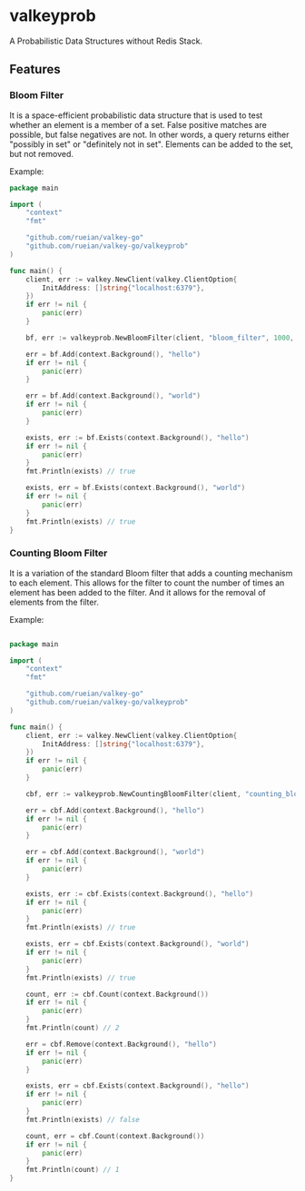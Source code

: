 # valkeyprob

A Probabilistic Data Structures without Redis Stack.

## Features

### Bloom Filter

It is a space-efficient probabilistic data structure that is used to test whether an element is a member of a set.
False positive matches are possible, but false negatives are not. 
In other words, a query returns either "possibly in set" or "definitely not in set".
Elements can be added to the set, but not removed.

Example:

```go
package main

import (
	"context"
	"fmt"

	"github.com/rueian/valkey-go"
	"github.com/rueian/valkey-go/valkeyprob"
)

func main() {
	client, err := valkey.NewClient(valkey.ClientOption{
		InitAddress: []string{"localhost:6379"},
	})
	if err != nil {
		panic(err)
	}

	bf, err := valkeyprob.NewBloomFilter(client, "bloom_filter", 1000, 0.01)

	err = bf.Add(context.Background(), "hello")
	if err != nil {
		panic(err)
	}

	err = bf.Add(context.Background(), "world")
	if err != nil {
		panic(err)
	}

	exists, err := bf.Exists(context.Background(), "hello")
	if err != nil {
		panic(err)
	}
	fmt.Println(exists) // true

	exists, err = bf.Exists(context.Background(), "world")
	if err != nil {
		panic(err)
	}
	fmt.Println(exists) // true
}
```

### Counting Bloom Filter

It is a variation of the standard Bloom filter that adds a counting mechanism to each element.
This allows for the filter to count the number of times an element has been added to the filter.
And it allows for the removal of elements from the filter.

Example:

```go

package main

import (
    "context"
    "fmt"

    "github.com/rueian/valkey-go"
    "github.com/rueian/valkey-go/valkeyprob"
)

func main() {
    client, err := valkey.NewClient(valkey.ClientOption{
        InitAddress: []string{"localhost:6379"},
    })
    if err != nil {
        panic(err)
    }

    cbf, err := valkeyprob.NewCountingBloomFilter(client, "counting_bloom_filter", 1000, 0.01)

    err = cbf.Add(context.Background(), "hello")
    if err != nil {
        panic(err)
    }

    err = cbf.Add(context.Background(), "world")
    if err != nil {
        panic(err)
    }

    exists, err := cbf.Exists(context.Background(), "hello")
    if err != nil {
        panic(err)
    }
    fmt.Println(exists) // true

    exists, err = cbf.Exists(context.Background(), "world")
    if err != nil {
        panic(err)
    }
    fmt.Println(exists) // true

    count, err := cbf.Count(context.Background())
    if err != nil {
        panic(err)
    }
    fmt.Println(count) // 2

    err = cbf.Remove(context.Background(), "hello")
    if err != nil {
        panic(err)
    }

    exists, err = cbf.Exists(context.Background(), "hello")
    if err != nil {
        panic(err)
    }
    fmt.Println(exists) // false

    count, err = cbf.Count(context.Background())
    if err != nil {
        panic(err)
    }
    fmt.Println(count) // 1
}
```
